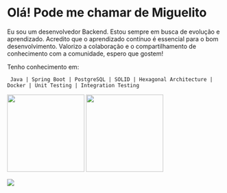 <h1>Olá! Pode me chamar de Miguelito</h1>

Eu sou um desenvolvedor Backend. Estou sempre em busca de evolução e aprendizado. Acredito que o aprendizado contínuo é essencial para o bom desenvolvimento. Valorizo a colaboração e o compartilhamento de conhecimento com a comunidade, espero que gostem!

Tenho conhecimento em: 
```
 Java | Spring Boot | PostgreSQL | SOLID | Hexagonal Architecture | Docker | Unit Testing | Integration Testing
```


<div>
  <img height="180em" src="https://github-readme-stats.vercel.app/api?username=MiguelSperle&layout=compact&show_icons=true&theme=dark&include_all_commits=true&count_private=true"/>
  <img height="180em" src="https://github-readme-stats.vercel.app/api/top-langs/?username=MiguelSperle&layout=compact&langs_count=7&theme=dark"/>
</div>
  
<a href ="https://www.linkedin.com/in/miguel-sperle-851916298/"><img src="https://img.shields.io/badge/-LinkedIn-%230077B5?style=for-the-badge&logo=linkedin&logoColor=white" target="_blank"></a> 
